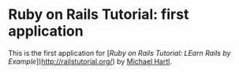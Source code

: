 # Ruby on Rails Tutorial: first application

This is the first application for [*Ruby on Rails Tutorial: LEarn Rails by Example*])http://railstutorial.org/) by [Michael Hartl](http://michaelhartl.com/).